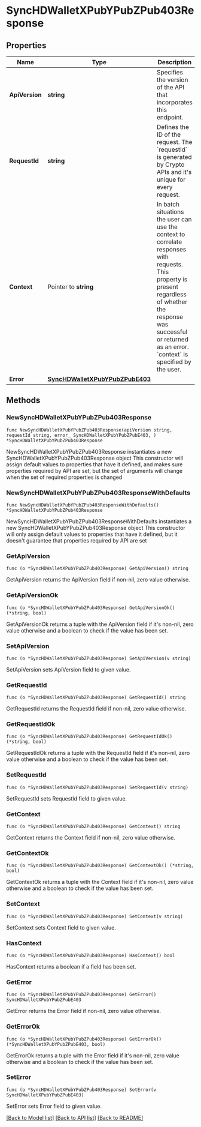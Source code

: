 # SyncHDWalletXPubYPubZPub403Response

## Properties

Name | Type | Description | Notes
------------ | ------------- | ------------- | -------------
**ApiVersion** | **string** | Specifies the version of the API that incorporates this endpoint. | 
**RequestId** | **string** | Defines the ID of the request. The &#x60;requestId&#x60; is generated by Crypto APIs and it&#39;s unique for every request. | 
**Context** | Pointer to **string** | In batch situations the user can use the context to correlate responses with requests. This property is present regardless of whether the response was successful or returned as an error. &#x60;context&#x60; is specified by the user. | [optional] 
**Error** | [**SyncHDWalletXPubYPubZPubE403**](SyncHDWalletXPubYPubZPubE403.md) |  | 

## Methods

### NewSyncHDWalletXPubYPubZPub403Response

`func NewSyncHDWalletXPubYPubZPub403Response(apiVersion string, requestId string, error_ SyncHDWalletXPubYPubZPubE403, ) *SyncHDWalletXPubYPubZPub403Response`

NewSyncHDWalletXPubYPubZPub403Response instantiates a new SyncHDWalletXPubYPubZPub403Response object
This constructor will assign default values to properties that have it defined,
and makes sure properties required by API are set, but the set of arguments
will change when the set of required properties is changed

### NewSyncHDWalletXPubYPubZPub403ResponseWithDefaults

`func NewSyncHDWalletXPubYPubZPub403ResponseWithDefaults() *SyncHDWalletXPubYPubZPub403Response`

NewSyncHDWalletXPubYPubZPub403ResponseWithDefaults instantiates a new SyncHDWalletXPubYPubZPub403Response object
This constructor will only assign default values to properties that have it defined,
but it doesn't guarantee that properties required by API are set

### GetApiVersion

`func (o *SyncHDWalletXPubYPubZPub403Response) GetApiVersion() string`

GetApiVersion returns the ApiVersion field if non-nil, zero value otherwise.

### GetApiVersionOk

`func (o *SyncHDWalletXPubYPubZPub403Response) GetApiVersionOk() (*string, bool)`

GetApiVersionOk returns a tuple with the ApiVersion field if it's non-nil, zero value otherwise
and a boolean to check if the value has been set.

### SetApiVersion

`func (o *SyncHDWalletXPubYPubZPub403Response) SetApiVersion(v string)`

SetApiVersion sets ApiVersion field to given value.


### GetRequestId

`func (o *SyncHDWalletXPubYPubZPub403Response) GetRequestId() string`

GetRequestId returns the RequestId field if non-nil, zero value otherwise.

### GetRequestIdOk

`func (o *SyncHDWalletXPubYPubZPub403Response) GetRequestIdOk() (*string, bool)`

GetRequestIdOk returns a tuple with the RequestId field if it's non-nil, zero value otherwise
and a boolean to check if the value has been set.

### SetRequestId

`func (o *SyncHDWalletXPubYPubZPub403Response) SetRequestId(v string)`

SetRequestId sets RequestId field to given value.


### GetContext

`func (o *SyncHDWalletXPubYPubZPub403Response) GetContext() string`

GetContext returns the Context field if non-nil, zero value otherwise.

### GetContextOk

`func (o *SyncHDWalletXPubYPubZPub403Response) GetContextOk() (*string, bool)`

GetContextOk returns a tuple with the Context field if it's non-nil, zero value otherwise
and a boolean to check if the value has been set.

### SetContext

`func (o *SyncHDWalletXPubYPubZPub403Response) SetContext(v string)`

SetContext sets Context field to given value.

### HasContext

`func (o *SyncHDWalletXPubYPubZPub403Response) HasContext() bool`

HasContext returns a boolean if a field has been set.

### GetError

`func (o *SyncHDWalletXPubYPubZPub403Response) GetError() SyncHDWalletXPubYPubZPubE403`

GetError returns the Error field if non-nil, zero value otherwise.

### GetErrorOk

`func (o *SyncHDWalletXPubYPubZPub403Response) GetErrorOk() (*SyncHDWalletXPubYPubZPubE403, bool)`

GetErrorOk returns a tuple with the Error field if it's non-nil, zero value otherwise
and a boolean to check if the value has been set.

### SetError

`func (o *SyncHDWalletXPubYPubZPub403Response) SetError(v SyncHDWalletXPubYPubZPubE403)`

SetError sets Error field to given value.



[[Back to Model list]](../README.md#documentation-for-models) [[Back to API list]](../README.md#documentation-for-api-endpoints) [[Back to README]](../README.md)


